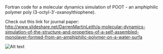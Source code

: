 Fortran code for a molecular dynamics simulation of POOT - an amphiphilic polymer poly (3-octyl-3′-oxanoylthiophene).

Check out this link for journal paper: http://www.slideshare.net/DarrenMartinLeith/a-molecular-dynamics-simulation-of-the-structure-and-properties-of-a-self-assembled-monolayer-formed-from-an-amphiphilic-polymer-on-a-water-surfa


![Alt text](https://github.com/leithdm/Fortran-Computational-Chemistry/blob/master/screen_shot.png"POOT")
